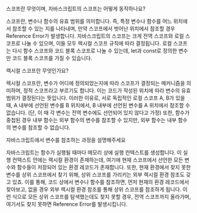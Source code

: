 스코프란 무엇이며, 자바스크립트의 스코프는 어떻게 동작하나요? 

스코프란, 변수나 함수의 유효 범위를 의미합니다. 즉, 특정 변수나 함수를 어느 위치에서 참조할 수 있는 지를 나타내며, 만약 스코프에서 벗어난 위치에서 참조할 경우 Reference Error가 발생합니다. 자바스크립트의 스코프는 크게 전역 스코프와 로컬 스코프로 나눌 수 있으며, 이들 모두 렉시컬 스코프 규칙에 따라 결정됩니다. 로컬 스코프는 다시 함수 스코프와 코드 블록 스코프로 나눌 수 있는데, let과 const로 정의한 변수만 코드 블록 스코프를 가질 수 있습니다.

렉시컬 스코프란 무엇인가요?

렉시컬 스코프란, 변수가 어디에 정의되었는지에 따라 스코프가 결정되는 메커니즘을 의미하며, 정적 스코프라고 부르기도 합니다. 이는 코드가 작성된 위치에 따라 변수의 유효 범위가 결정된다는 뜻입니다. 이러한 이유로, 서로 독립적인 로컬 스코프 A, B가 있을 때, A 내부에 선언된 변수를 B 위치에서, B 내부에 선언된 변수를 A 위치에서 참조할 수 없습니다. (단, 이 때 각 변수는 전역 변수에도 선언되어 있지 않다고 가정) 또한, 함수가 중첩된 경우 내부 함수는 외부 함수의 변수를 참조할 수 있지만, 외부 함수는 내부 함수의 변수를 참조할 수 없습니다.

 자바스크립트에서 변수를 참조하는 과정을 설명해주세요
 
  자바스크립트는 함수가 실행될 때마다 메모리 상에 실행 컨텍스트를 생성합니다. 이 실행 컨텍스트 안에는 렉시컬 환경이 존재하는데, 여기에 현재 스코프에서 선언한 모든 변수와 함수들이 저장되어 있는 환경 레코드가 존재합니다. 또한, 현재 환경에서 찾지 못한 변수를 상위 스코프에서 찾기 위해, 상위 스코프를 가리키는 외부 렉시컬 환경 참조도 갖고 있죠. 이를 통해, 코드 상에서 변수나 함수를 참조하면, 먼저 현재의 환경 레코드에서 찾아보고, 없을 경우 외부 렉시컬 환경 참조를 통해 상위 스코프를 참조하게 됩니다. 이런 식으로 모든 상위 스코프를 탐색했는데도 찾지 못할 경우, 전역 스코프까지 올라가며, 여기서도 찾지 못하면 Reference Error를 발생시킵니다.
